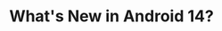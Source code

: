 ---
layout: talk
section-type: talk
title: "What's New in Android 14?"
technology: Android
cover-img: "img/talks/android-14.png"
thumb-img: "img/talks/android-14.png"
permalink: /talks/android-14-dcvn
location: "Droidcon Vietnam 2023"
type: "In Person"
presentation-id: "2PACX-1vT9BqYP_B1s9LvQN-KY6Ws0KuOa9o94ZNQYl6bvdSe3D7tLLF8ePN8zrjaP4RLGb_irof9RGju-YYDg"
youtube-id: ""
---